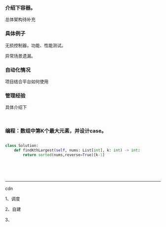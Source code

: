 ### 介绍下容器。

总体架构待补充

### 具体例子

无损控制器，功能、性能测试。

异常场景遗漏。

### 自动化情况

项目结合平台如何使用

### 管理经验

具体介绍下

<br/>

### 编程：数组中第K个最大元素，并设计case。
```python

class Solution:
    def findKthLargest(self, nums: List[int], k: int) -> int:
        return sorted(nums,reverse=True)[k-1]
        
```

<br/>

<br/>

---

cdn

1、调度

2、自建

3、
